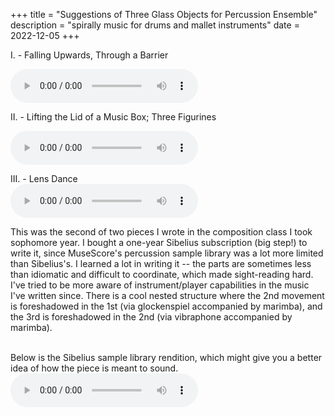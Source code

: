 +++
title = "Suggestions of Three Glass Objects for Percussion Ensemble"
description = "spirally music for drums and mallet instruments"
date = 2022-12-05
+++

I. - Falling Upwards, Through a Barrier
<br>

<audio controls>
  <source src="/recordings/glass-1.wav" type="audio/wav">
</audio>

<br>

II. - Lifting the Lid of a Music Box; Three Figurines
<br>

<audio controls>
  <source src="/recordings/glass-2.wav" type="audio/wav">
</audio>

<br>

III. - Lens Dance
<br>
<audio controls>
    <source src="/recordings/glass-3.wav" type="audio/wav">
</audio>
<br>

This was the second of two pieces I wrote in the composition class I took sophomore year. I bought a one-year Sibelius subscription (big step!) to write it, since MuseScore's percussion sample library was a lot more limited than Sibelius's. I learned a lot in writing it -- the parts are sometimes less than idiomatic and difficult to coordinate, which made sight-reading hard. I've tried to be more aware of instrument/player capabilities in the music I've written since. There is a cool nested structure where the 2nd movement is foreshadowed in the 1st (via glockenspiel accompanied by marimba), and the 3rd is foreshadowed in the 2nd (via vibraphone accompanied by marimba).

<br>
Below is the Sibelius sample library rendition, which might give you a better idea of how the piece is meant to sound.
<audio controls>
    <source src="/recordings/glass-midi.mp3" type="audio/mp3">
</audio>
